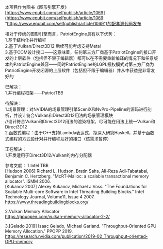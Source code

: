 ﻿本项目作为图书《图形引擎开发》[https://www.epubit.com/selfpublish/article/1069](https://www.epubit.com/selfpublish/article/1069 "https://www.epubit.com/selfpublish/article/1069")的配套源代码发布

相对于传统的图形引擎而言，PatriotEngine具有以下优势：  
1.基于结构化并行编程  
2.基于Vulkan/Direct3D12 后续可能考虑支持Metal  
3.基于COM设计接口——这意味着，任何第三方厂商基于PatriotEngine的接口开发的上层软件（包括但不限于编辑器）都可以在不需要重新编译的情况下和任意版本的PatriotEngine兼容——同时PatriotEngine的LGPL授权模式对第三方厂商为PatriotEngine开发闭源的上层软件（包括但不限于编辑器）并从中获益是非常友好的    

已解决：  
1.并行编程框架——PatriotTBB  

待解决：  
1.场景管理：对NVIDIA的场景管理引擎SceniX和NvPro-Pipeline的源码进行剖析，并设计符合Vulkan和Direct3D12用法的场景管理模块  
//设计符合Vulkan和Direct3D12用法的渲染框架，尽可能在用法上统一Vulkan和Direct3D12  
2.函数式编程：由于C++支持Lambda表达式，拟深入研究Haskell，并基于函数式编程的方式设计对并行编程友好的接口（该需求暂停）  

正在解决：  
1.开发适用于Direct3D12/Vulkan的内存分配器  

参考文献：
1.Intel TBB  
[Hudson 2006] Richard L. Hudson, Bratin Saha, Ali-Reza Adl-Tabatabai, Benjamin C. Hertzberg. "McRT-Malloc: a scalable transactional memory allocator". ISMM 2006.  
[Kukanov 2007] Alexey Kukanov, Michael J.Voss. "The Foundations for Scalable Multi-core Software in Intel Threading Building Blocks." Intel Technology Journal, Volume11, Issue 4 2007.  
https://www.threadingbuildingblocks.org/  
  
2.Vulkan Memory Allocator  
https://gpuopen.com/vulkan-memory-allocator-2-2/  
  
3.[Gelado 2019] Isaac Gelado, Michael Garland. "Throughput-Oriented GPU Memory Allocation." PPOPP 2019.  
https://research.nvidia.com/publication/2019-02_Throughput-oriented-GPU-memory  



